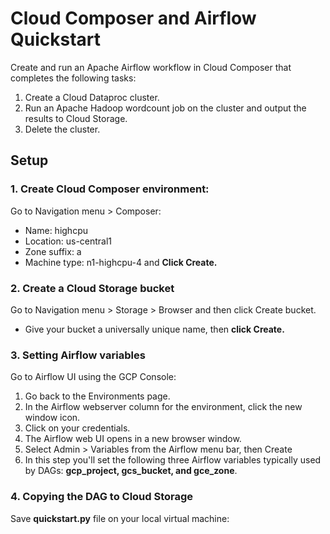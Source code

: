 # Cloud Composer and Airflow Quickstart

Create and run an Apache Airflow workflow in Cloud Composer that completes the following tasks:

1. Create a Cloud Dataproc cluster.
2. Run an Apache Hadoop wordcount job on the cluster and output the results to Cloud Storage.
3. Delete the cluster.


## Setup
### 1. Create Cloud Composer environment:

Go to Navigation menu > Composer:
- Name: highcpu
- Location: us-central1
- Zone suffix: a
- Machine type: n1-highcpu-4 and **Click Create.**

### 2. Create a Cloud Storage bucket

Go to Navigation menu > Storage > Browser and then click Create bucket.
- Give your bucket a universally unique name, then **click Create.**

### 3. Setting Airflow variables

Go to Airflow UI using the GCP Console:

1. Go back to the Environments page.
2. In the Airflow webserver column for the environment, click the new window icon.
3. Click on your credentials.
4. The Airflow web UI opens in a new browser window.
5. Select Admin > Variables from the Airflow menu bar, then Create
6. In this step you'll set the following three Airflow variables typically used by DAGs: **gcp_project, gcs_bucket, and gce_zone**.

### 4. Copying the DAG to Cloud Storage

Save **quickstart.py** file on your local virtual machine:
